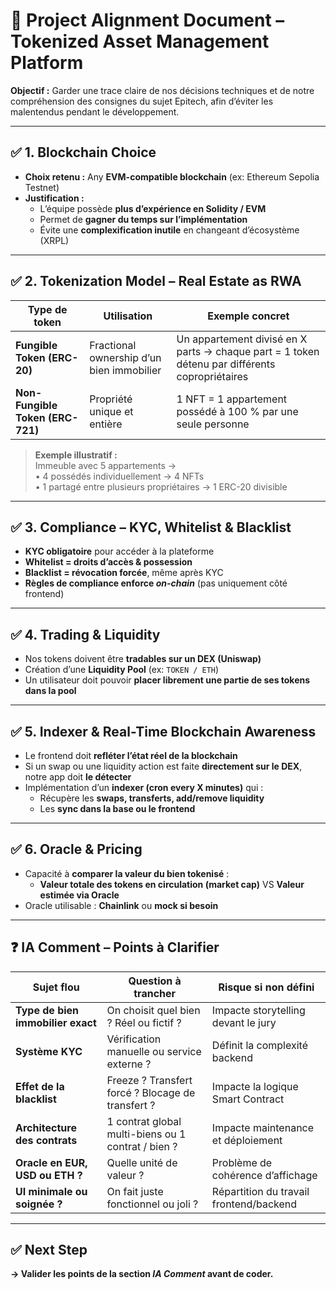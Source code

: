 # 📄 Project Alignment Document – Tokenized Asset Management Platform

**Objectif :** Garder une trace claire de nos décisions techniques et de notre compréhension des consignes du sujet Epitech, afin d’éviter les malentendus pendant le développement.

---

## ✅ 1. Blockchain Choice

- **Choix retenu :** Any **EVM-compatible blockchain** (ex: Ethereum Sepolia Testnet)
- **Justification :**
  - L’équipe possède **plus d’expérience en Solidity / EVM**
  - Permet de **gagner du temps sur l’implémentation**
  - Évite une **complexification inutile** en changeant d’écosystème (XRPL)

---

## ✅ 2. Tokenization Model – Real Estate as RWA

| Type de token | Utilisation | Exemple concret |
|---------------|-------------|------------------|
| **Fungible Token (ERC-20)** | Fractional ownership d’un bien immobilier | Un appartement divisé en X parts → chaque part = 1 token détenu par différents copropriétaires |
| **Non-Fungible Token (ERC-721)** | Propriété unique et entière | 1 NFT = 1 appartement possédé à 100 % par une seule personne |

> **Exemple illustratif :**  
> Immeuble avec 5 appartements →  
> • 4 possédés individuellement → 4 NFTs  
> • 1 partagé entre plusieurs propriétaires → 1 ERC-20 divisible

---

## ✅ 3. Compliance – KYC, Whitelist & Blacklist

- **KYC obligatoire** pour accéder à la plateforme
- **Whitelist = droits d’accès & possession**
- **Blacklist = révocation forcée**, même après KYC
- **Règles de compliance enforce *on-chain*** (pas uniquement côté frontend)

---

## ✅ 4. Trading & Liquidity

- Nos tokens doivent être **tradables sur un DEX (Uniswap)**
- Création d’une **Liquidity Pool** (ex: `TOKEN / ETH`)
- Un utilisateur doit pouvoir **placer librement une partie de ses tokens dans la pool**

---

## ✅ 5. Indexer & Real-Time Blockchain Awareness

- Le frontend doit **refléter l’état réel de la blockchain**
- Si un swap ou une liquidity action est faite **directement sur le DEX**, notre app doit **le détecter**
- Implémentation d’un **indexer (cron every X minutes)** qui :
  - Récupère les **swaps, transferts, add/remove liquidity**
  - Les **sync dans la base ou le frontend**

---

## ✅ 6. Oracle & Pricing

- Capacité à **comparer la valeur du bien tokenisé** :
  - **Valeur totale des tokens en circulation (market cap)** VS **Valeur estimée via Oracle**
- Oracle utilisable : **Chainlink** ou **mock si besoin**

---

## ❓ IA Comment – Points à Clarifier

| Sujet flou | Question à trancher | Risque si non défini |
|-------------|--------------------|------------------------|
| **Type de bien immobilier exact** | On choisit quel bien ? Réel ou fictif ? | Impacte storytelling devant le jury |
| **Système KYC** | Vérification manuelle ou service externe ? | Définit la complexité backend |
| **Effet de la blacklist** | Freeze ? Transfert forcé ? Blocage de transfert ? | Impacte la logique Smart Contract |
| **Architecture des contrats** | 1 contrat global multi-biens ou 1 contrat / bien ? | Impacte maintenance et déploiement |
| **Oracle en EUR, USD ou ETH ?** | Quelle unité de valeur ? | Problème de cohérence d’affichage |
| **UI minimale ou soignée ?** | On fait juste fonctionnel ou joli ? | Répartition du travail frontend/backend |

---

## ✅ Next Step

**→ Valider les points de la section *IA Comment* avant de coder.**

